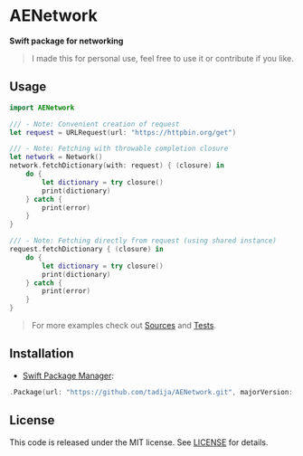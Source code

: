 # AENetwork

**Swift package for networking**

> I made this for personal use, feel free to use it or contribute if you like.

## Usage

```swift
import AENetwork

/// - Note: Convenient creation of request
let request = URLRequest(url: "https://httpbin.org/get")

/// - Note: Fetching with throwable completion closure
let network = Network()
network.fetchDictionary(with: request) { (closure) in
    do {
        let dictionary = try closure()
        print(dictionary)
    } catch {
        print(error)
    }
}

/// - Note: Fetching directly from request (using shared instance)
request.fetchDictionary { (closure) in
    do {
        let dictionary = try closure()
        print(dictionary)
    } catch {
        print(error)
    }
}
```

> For more examples check out [Sources](Sources) and [Tests](Tests).

## Installation

- [Swift Package Manager](https://swift.org/package-manager/):

```swift
.Package(url: "https://github.com/tadija/AENetwork.git", majorVersion: 0)
```

## License
This code is released under the MIT license. See [LICENSE](LICENSE) for details.
